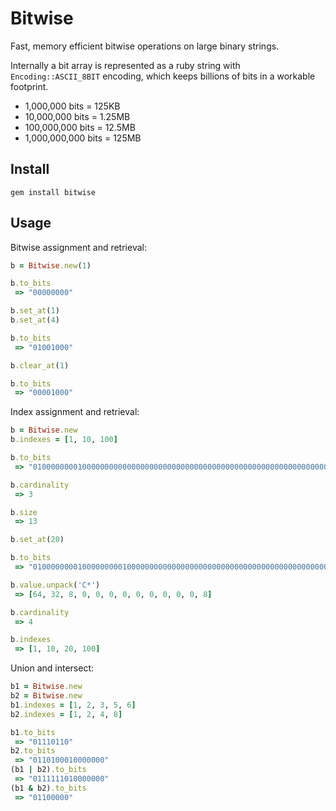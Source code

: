 Bitwise
=======

Fast, memory efficient bitwise operations on large binary strings.

Internally a bit array is represented as a ruby string with `Encoding::ASCII_8BIT` encoding, which keeps billions of bits in a workable footprint.

* 1,000,000 bits = 125KB
* 10,000,000 bits = 1.25MB
* 100,000,000 bits = 12.5MB
* 1,000,000,000 bits = 125MB

Install
-------

    gem install bitwise

Usage
-----

Bitwise assignment and retrieval:

```ruby
b = Bitwise.new(1)

b.to_bits
 => "00000000"

b.set_at(1)
b.set_at(4)

b.to_bits
 => "01001000"

b.clear_at(1)

b.to_bits
 => "00001000"
```

Index assignment and retrieval:

```ruby
b = Bitwise.new
b.indexes = [1, 10, 100]

b.to_bits
 => "01000000001000000000000000000000000000000000000000000000000000000000000000000000000000000000000000001000"

b.cardinality
 => 3

b.size
 => 13

b.set_at(20)

b.to_bits
 => "01000000001000000000100000000000000000000000000000000000000000000000000000000000000000000000000000001000"

b.value.unpack('C*')
 => [64, 32, 8, 0, 0, 0, 0, 0, 0, 0, 0, 0, 8]

b.cardinality
 => 4

b.indexes
 => [1, 10, 20, 100]
```

Union and intersect:

```ruby
b1 = Bitwise.new
b2 = Bitwise.new
b1.indexes = [1, 2, 3, 5, 6]
b2.indexes = [1, 2, 4, 8]

b1.to_bits
 => "01110110"
b2.to_bits
 => "0110100010000000"
(b1 | b2).to_bits
 => "0111111010000000"
(b1 & b2).to_bits
 => "01100000"
```
